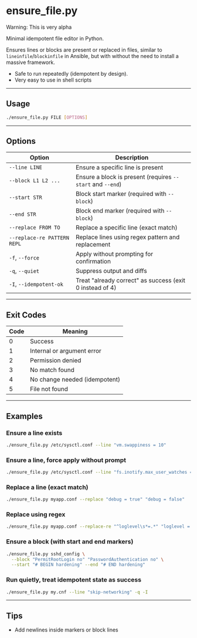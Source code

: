 # ensure_file.py

Warning: This is very alpha

Minimal idempotent file editor in Python.

Ensures lines or blocks are present or replaced in files, similar to `lineinfile`/`blockinfile` in Ansible, but with without the need to install a massive framework.

- Safe to run repeatedly (idempotent by design).
- Very easy to use in shell scripts

---

## Usage

```bash
./ensure_file.py FILE [OPTIONS]
```

---

## Options

| Option                      | Description                                                |
|-----------------------------|------------------------------------------------------------|
| `--line LINE`              | Ensure a specific line is present                          |
| `--block L1 L2 ...`        | Ensure a block is present (requires `--start` and `--end`) |
| `--start STR`              | Block start marker (required with `--block`)               |
| `--end STR`                | Block end marker (required with `--block`)                 |
| `--replace FROM TO`        | Replace a specific line (exact match)                      |
| `--replace-re PATTERN REPL`| Replace lines using regex pattern and replacement          |
| `-f`, `--force`            | Apply without prompting for confirmation                   |
| `-q`, `--quiet`            | Suppress output and diffs                                  |
| `-I`, `--idempotent-ok`    | Treat "already correct" as success (exit 0 instead of 4)   |

---

## Exit Codes

| Code | Meaning                        |
|------|--------------------------------|
| 0    | Success                        |
| 1    | Internal or argument error     |
| 2    | Permission denied              |
| 3    | No match found                 |
| 4    | No change needed (idempotent)  |
| 5    | File not found                 |

---

## Examples

### Ensure a line exists

```bash
./ensure_file.py /etc/sysctl.conf --line "vm.swappiness = 10"
```

### Ensure a line, force apply without prompt

```bash
./ensure_file.py /etc/sysctl.conf --line "fs.inotify.max_user_watches = 524288" -f
```

### Replace a line (exact match)

```bash
./ensure_file.py myapp.conf --replace "debug = true" "debug = false"
```

### Replace using regex

```bash
./ensure_file.py myapp.conf --replace-re "^loglevel\s*=.*" "loglevel = warning"
```

### Ensure a block (with start and end markers)

```bash
./ensure_file.py sshd_config \
  --block "PermitRootLogin no" "PasswordAuthentication no" \
  --start "# BEGIN hardening" --end "# END hardening"
```

### Run quietly, treat idempotent state as success

```bash
./ensure_file.py my.cnf --line "skip-networking" -q -I
```

---

## Tips

- Add newlines inside markers or block lines
